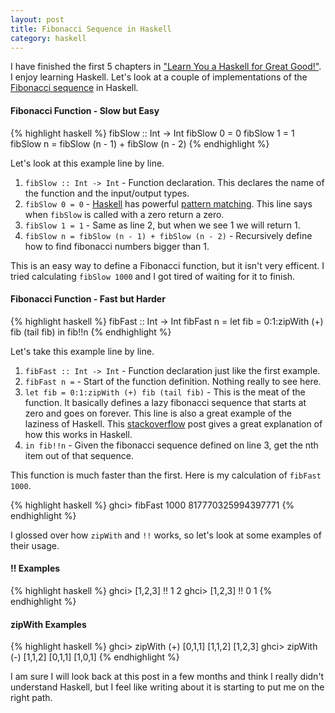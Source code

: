 ```yaml
---
layout: post
title: Fibonacci Sequence in Haskell
category: haskell
---
```


I have finished the first 5 chapters in ["Learn You a Haskell for Great Good!"](http://learnyouahaskell.com/). I enjoy learning Haskell. Let's look at a couple of implementations of the [Fibonacci sequence](http://en.wikipedia.org/wiki/Fibonacci_number) in Haskell.

#### Fibonacci Function - Slow but Easy
{% highlight haskell %}
fibSlow :: Int -> Int
fibSlow 0 = 0
fibSlow 1 = 1
fibSlow n = fibSlow (n - 1) + fibSlow (n - 2)
{% endhighlight %}

Let's look at this example line by line.

1. `fibSlow :: Int -> Int` - Function declaration. This declares the name of the function and the input/output types.
2. `fibSlow 0 = 0` - [Haskell](https://www.haskell.org) has powerful [pattern matching](http://learnyouahaskell.com/syntax-in-functions). This line says when `fibSlow` is called with a zero return a zero.
3. `fibSlow 1 = 1` - Same as line 2, but when we see 1 we will return 1.
4. `fibSlow n = fibSlow (n - 1) + fibSlow (n - 2)` - Recursively define how to find fibonacci numbers bigger than 1.

This is an easy way to define a Fibonacci function, but it isn't very efficent. I tried calculating `fibSlow 1000` and I got tired of waiting for it to finish.

#### Fibonacci Function - Fast but Harder
{% highlight haskell %}
fibFast :: Int -> Int
fibFast n =
  let fib = 0:1:zipWith (+) fib (tail fib)
  in fib!!n
{% endhighlight %}

Let's take this example line by line.

1. `fibFast :: Int -> Int` - Function declaration just like the first example.
2. `fibFast n =` - Start of the function definition. Nothing really to see here.
3. `let fib = 0:1:zipWith (+) fib (tail fib)` - This is the meat of the function. It basically defines a lazy fibonacci sequence that starts at zero and goes on forever. This line is also a great example of the laziness of Haskell. This [stackoverflow](http://stackoverflow.com/questions/6273621/understanding-a-recursively-defined-list-fibs-in-terms-of-zipwith) post gives a great explanation of how this works in Haskell.
4. `in fib!!n` - Given the fibonacci sequence defined on line 3, get the nth item out of that sequence.

This function is much faster than the first. Here is my calculation of `fibFast 1000`.

{% highlight haskell %}
ghci> fibFast 1000
817770325994397771
{% endhighlight %}

I glossed over how `zipWith` and `!!` works, so let's look at some examples of their usage.

#### !! Examples
{% highlight haskell %}
ghci> [1,2,3] !! 1
2
ghci> [1,2,3] !! 0
1
{% endhighlight %}

#### zipWith Examples
{% highlight haskell %}
ghci> zipWith (+) [0,1,1] [1,1,2]
[1,2,3]
ghci> zipWith (-) [1,1,2] [0,1,1]
[1,0,1]
{% endhighlight %}

I am sure I will look back at this post in a few months and think I really didn't understand Haskell, but I feel like writing about it is starting to put me on the right path.



